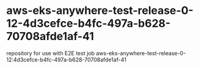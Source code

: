 # aws-eks-anywhere-test-release-0-12-4d3cefce-b4fc-497a-b628-70708afde1af-41
repository for use with E2E test job aws-eks-anywhere-test-release-0-12:4d3cefce-b4fc-497a-b628-70708afde1af-41
